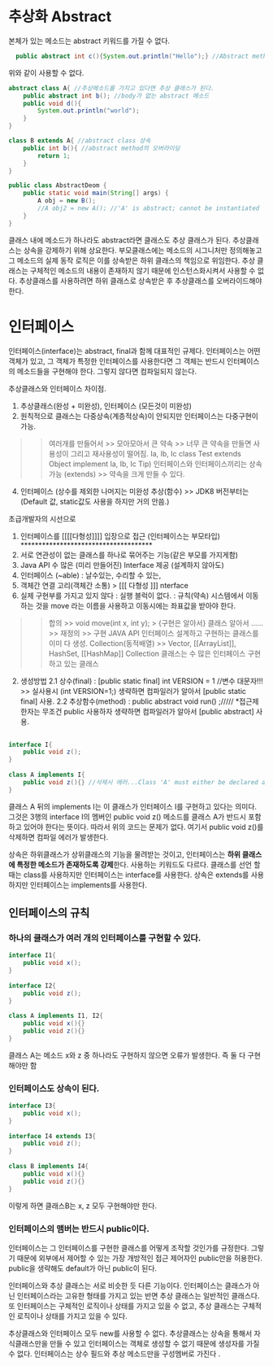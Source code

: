 # 추상화 Abstract

본체가 있는 메소드는 abstract 키워드를 가질 수 없다.
```java
  public abstract int c(){System.out.println("Hello");} //Abstract methods cannot have a body
```
위와 같이 사용할 수 없다.

```java
abstract class A{ //추상메소드를 가지고 있다면 추상 클래스가 된다.
    public abstract int b(); //body가 없는 abstract 메소드
    public void d(){
        System.out.println("world");
    }
}

class B extends A{ //abstract class 상속
    public int b(){ //abstract method의 오버라이딩
        return 1;
    }
}

public class AbstractDeom {
    public static void main(String[] args) {
        A obj = new B();
        //A obj2 = new A(); //'A' is abstract; cannot be instantiated
    }
}
```
클래스 내에 메소드가 하나라도 abstract라면 클래스도 추상 클래스가 된다.
추상클래스는 상속을 강제하기 위해 상요한다. 부모클래스에는 메소드의 시그니처만 정의해놓고 그 메소드의 실제 동작 로직은 이를 상속받은 하위 클래스의 책임으로 위임한다.
추상 클래스는 구체적인 메소드의 내용이 존재하지 않기 때문에 인스턴스화시켜서 사용할 수 없다. 추상클래스를 사용하려면 하위 클래스로 상속받은 후 추상클래스를 오버라이드해야한다.

# 인터페이스

인터페이스(interface)는 abstract, final과 함께 대표적인 규제다. 인터페이스는 어떤 객체가 있고, 그 객체가 특정한 인터페이스를 사용한다면 그 객체는 반드시 인터페이스의 메소드들을 구현해야 한다. 그렇지 않다면 컴파일되지 않는다.

 추상클래스와 인터페이스 차이점.
 1. 추상클래스(완성 + 미완성), 인터페이스 (모든것이 미완성)
 2. 원칙적으로 클래스는 다중상속(계층적상속)이 안되지만 인터페이스는 다중구현이 가능.
 >>여러개를 만들어서 >> 모아모아서 큰 약속 >> 너무 큰 약속을 만들면 사용성이 그리고 재사용성이 떨어짐.
 Ia, Ib, Ic
 class Test extends Object implement Ia, Ib, Ic
 Tip) 인터페이스와 인터페이스끼리는 상속가능 (extends) >> 약속을 크게 만들 수 있다.
 
 4. 인터페이스 (상수를 제외한 나머지는 미완성 추상(함수) >> JDK8 버전부터는 (Default 값, static값도 사용을 하지만 거의 안씀.)
 
  초급개발자의 시선으로
 1. 인터페이스를 [[[[다형성]]]] 입장으로 접근 (인터페이스는 부모타입) *************************************
 2. 서로 연관성이 없는 클래스를 하나로 묶어주는 기능(같은 부모를 가지게함)
 3. Java API 수 많은 (미리 만들어진) Interface 제공 (설계하지 않아도) 
 4. 인터페이스 (~able) : 날수있는, 수리할 수 있는, 
 5. 객체간 연결 고리(객체간 소통) > [[[ 다형성 ]]] 
 nterface
 1. 실제 구현부를 가지고 있지 않다 : 실행 블럭이 없다. : 규칙(약속)
 시스템에서 이동하는 것을 move 라는 이름을 사용하고 이동시에는 좌표값을 받아야 한다.
 >> 합의 >> void move(int x, int y); > {구현은 알아서} 클래스 알아서 ...... >> 재정의 >> 구현
 >> JAVA API 인터페이스 설계하고 구현하는 클래스를 이미 다 생성.
 >> Collection(동적배열) >> Vector, [[ArrayList]], HashSet, [[HashMap]]
 Collection 클래스는 수 많은 인터페이스 구현하고 있는 클래스
 
 2. 생성방법
 2.1 상수(final) : [public static final] int VERSION = 1 //변수 대문자!!! >> 실사용시 (int VERSION=1;)
 				  생략하면 컴파일러가 알아서 [public static final] 사용.
 2.2 추상함수(method) : public abstract void run() ;///// *접근제한자는 무조건 public 사용하자
 					  생략하면 컴파일러가 알아서 [public abstract] 사용.


```java
 
interface I{
    public void z();
}
 
class A implements I{
    public void z(){} //삭제시 에러...Class 'A' must either be declared abstract or implement abstract method 'z()' in 'I'
}
```
클래스 A 뒤의 implements I는 이 클래스가 인터페이스 I를 구현하고 있다는 의미다. 그것은 3행의 interface I의 멤버인 public void z() 메소드를 클래스 A가 반드시 포함하고 있어야 한다는 뜻이다. 따라서 위의 코드는 문제가 없다. 여기서 public void z()를 삭제하면 컴파일 에러가 발생한다.

상속은 하위클래스가 상위클래스의 기능을 물려받는 것이고, 인터페이스는 **하위 클래스에 특정한 메소드가 존재하도록 강제**한다.
사용하는 키워드도 다르다. 클래스를 선언 할 때는 class를 사용하지만 인터페이스는 interface를 사용한다.
상속은 extends를 사용하지만 인터페이스는 implements를 사용한다.

## 인터페이스의 규칙  
### 하나의 클래스가 여러 개의 인터페이스를 구현할 수 있다.
```java
interface I1{
    public void x();
}
 
interface I2{
    public void z();
}
 
class A implements I1, I2{
    public void x(){}
    public void z(){}   
}
```
클래스 A는 메소드 x와 z 중 하나라도 구현하지 않으면 오류가 발생한다. 즉 둘 다 구현해야만 함
### 인터페이스도 상속이 된다.
```java
interface I3{
    public void x();
}
 
interface I4 extends I3{
    public void z();
}
 
class B implements I4{
    public void x(){}
    public void z(){}   
}
```
이렇게 하면 클래스B는 x, z 모두 구현해야만 한다.
### 인터페이스의 맴버는 반드시 public이다.  
인터페이스는 그 인터페이스를 구현한 클래스를 어떻게 조작할 것인가를 규정한다. 그렇기 때문에 외부에서 제어할 수 있는 가장 개방적인 접근 제어자인 public만을 허용한다. public을 생략해도 default가 아닌 public이 된다.

인터페이스와 추상 클래스는 서로 비슷한 듯 다른 기능이다. 인터페이스는 클래스가 아닌 인터페이스라는 고유한 형태를 가지고 있는 반면 추상 클래스는 일반적인 클래스다. 또 인터페이스는 구체적인 로직이나 상태를 가지고 있을 수 없고, 추상 클래스는 구체적인 로직이나 상태를 가지고 있을 수 있다.



추상클래스와 인터페이스 모두 new를 사용할 수 없다. 
추상클래스는 상속을 통해서 자식클래스만을 만들 수 있고 인터페이스는 객체로 생성할 수 없기 때문에 생성자를 가질 수 없다.
인터페이스는 상수 필드와 추상 메소드만을 구성멤버로 가진다 .
